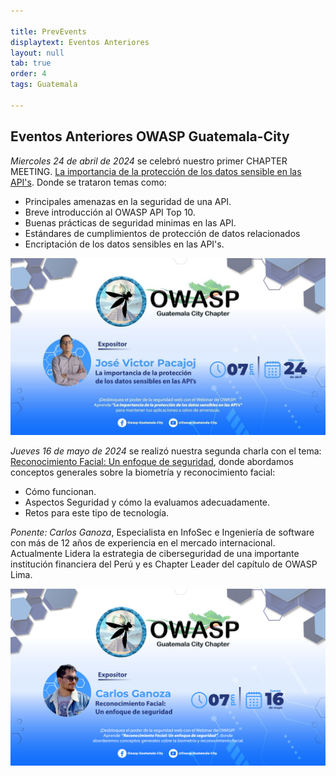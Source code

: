 ```yaml
---

title: PrevEvents
displaytext: Eventos Anteriores
layout: null
tab: true
order: 4
tags: Guatemala

---
```


## Eventos Anteriores OWASP Guatemala-City

*Miercoles 24 de abril de 2024* se celebró nuestro primer CHAPTER MEETING. [La importancia de la protección de los datos sensible en las API's](https://www.youtube.com/watch?v=qOrb8wLTzsM&t=48s). Donde se trataron temas como:
- Principales amenazas en la seguridad de una API.
- Breve introducción al OWASP API Top 10.
- Buenas prácticas de seguridad minimas en las API.
- Estándares de cumplimientos de protección de datos relacionados
- Encriptación de los datos sensibles en las API's.

<div align="center"><img src="assets/images/owasp1.jpg"></div>


*Jueves 16 de mayo de 2024* se realizó nuestra segunda charla con el tema: [Reconocimiento Facial: Un enfoque de seguridad](https://www.youtube.com/watch?v=XsV0sGT4iXY), donde abordamos conceptos generales sobre la biometría y reconocimiento facial:
- Cómo funcionan.
- Aspectos Seguridad y cómo la evaluamos adecuadamente.
- Retos para este tipo de tecnología.

*Ponente: Carlos Ganoza*, Especialista en InfoSec e Ingeniería de software con más de 12 años de experiencia en el mercado internacional. Actualmente Lidera la estrategia de ciberseguridad de una importante institución financiera del Perú y es Chapter Leader del capítulo de OWASP Lima.

<div align="center"><img src="assets/images/owasp2.jpg"></div>
